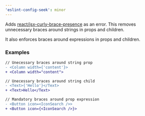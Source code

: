 ```yaml
---
'eslint-config-seek': minor
---
```


Adds [react/jsx-curly-brace-presence][docs] as an error.
This removes unnecessary braces around strings in props and children.

It also enforces braces around expressions in props and children.

[docs]: https://github.com/jsx-eslint/eslint-plugin-react/blob/master/docs/rules/jsx-curly-brace-presence.md

### Examples

```diff
// Unecessary braces around string prop
- <Column width={'content'}>
+ <Column width="content">
```
```diff
// Unecessary braces around string child
- <Text>{'Hello'}</Text>
+ <Text>Hello</Text>
```
```diff
// Mandatory braces around prop expression
- <Button icon=<IconSearch />>
+ <Button icon={<IconSearch />}>
```

